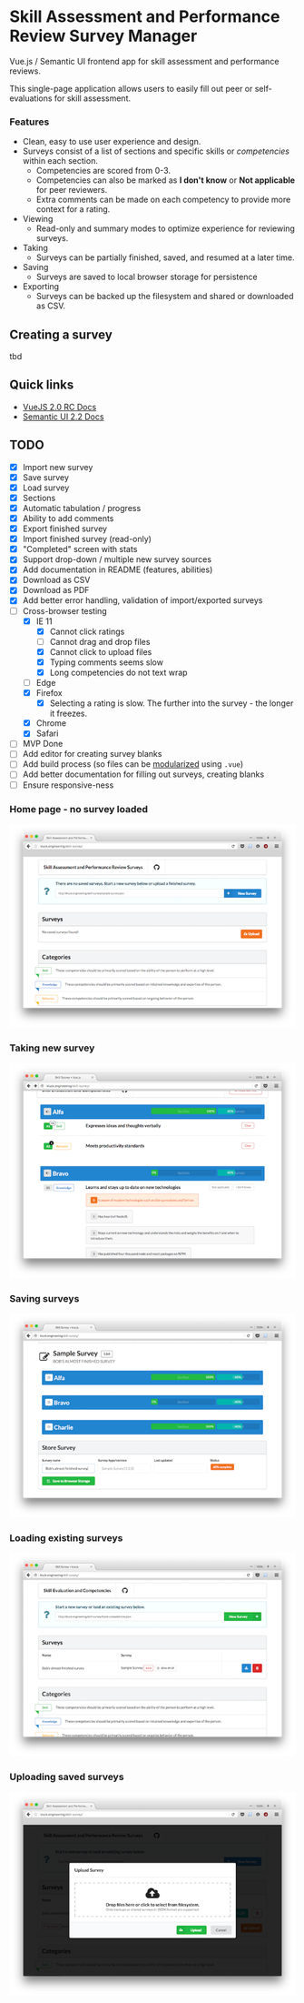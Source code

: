 # Skill Assessment and Performance Review Survey Manager

Vue.js / Semantic UI frontend app for skill assessment and performance reviews.

This single-page application allows users to easily fill out peer or self-evaluations for skill assessment.

### Features

- Clean, easy to use user experience and design.
- Surveys consist of a list of sections and specific skills or *competencies* within each section.
    - Competencies are scored from 0-3.
    - Competencies can also be marked as **I don't know** or **Not applicable** for peer reviewers.
    - Extra comments can be made on each competency to provide more context for a rating.
- Viewing
    - Read-only and summary modes to optimize experience for reviewing surveys.
- Taking
    - Surveys can be partially finished, saved, and resumed at a later time.
- Saving
    - Surveys are saved to local browser storage for persistence
- Exporting
    - Surveys can be backed up the filesystem and shared or downloaded as CSV.

## Creating a survey

tbd

## Quick links

- [VueJS 2.0 RC Docs](http://rc.vuejs.org/guide/)
- [Semantic UI 2.2 Docs](http://semantic-ui.com/introduction/getting-started.html)

## TODO

- [x] Import new survey
- [x] Save survey
- [x] Load survey
- [x] Sections
- [x] Automatic tabulation / progress
- [x] Ability to add comments
- [x] Export finished survey
- [x] Import finished survey (read-only)
- [x] "Completed" screen with stats
- [x] Support drop-down / multiple new survey sources
- [x] Add documentation in README (features, abilities)
- [x] Download as CSV
- [x] Download as PDF
- [x] Add better error handling, validation of import/exported surveys
- [ ] Cross-browser testing
    - [x] IE 11
        - [x] Cannot click ratings
        - [ ] Cannot drag and drop files
        - [x] Cannot click to upload files
        - [x] Typing comments seems slow
        - [x] Long competencies do not text wrap
    - [ ] Edge
    - [x] Firefox
        - [x] Selecting a rating is slow. The further into the survey - the longer it freezes.
    - [x] Chrome
    - [x] Safari
- [ ] MVP Done
- [ ] Add editor for creating survey blanks
- [ ] Add build process (so files can be [modularized](https://vuex.vuejs.org/en/structure.html) using `.vue`)
- [ ] Add better documentation for filling out surveys, creating blanks
- [ ] Ensure responsive-ness

### Home page - no survey loaded
![home](img/1.home.png)

### Taking new survey
![survey](img/2.survey.png)

### Saving surveys
![saving](img/3.saving.png)

### Loading existing surveys
![loading](img/4.loading.png)

### Uploading saved surveys
![loading](img/5.uploading.png)
